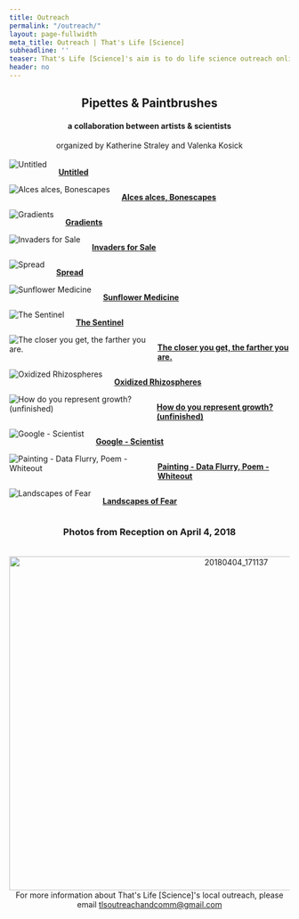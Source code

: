 ```yaml
---
title: Outreach
permalink: "/outreach/"
layout: page-fullwidth
meta_title: Outreach | That's Life [Science]
subheadline: ''
teaser: That's Life [Science]'s aim is to do life science outreach online and in our local community. Check out our latest outreach events below!
header: no
---
```


<center><h2>Pipettes & Paintbrushes</h2></center>  
<center><h4>a collaboration between artists & scientists</h4></center>  
<center>organized by Katherine Straley and Valenka Kosick</center><br>

<div class="row row-centered">
        <div class="large-3 columns">
        <img src="{{ site.urlimg }}hambrecht-01.jpg" alt="Untitled">
        <p><a href = "{{ site.url }}/outreach/hambrecht"><b>Untitled</b></a></p></div>
        <div class="large-3 columns">
        <img src="{{ site.urlimg }}fahey-01.jpg" alt="Alces alces, Bonescapes">
        <p><a href = "{{ site.url }}/outreach/fahey"><b>Alces alces, Bonescapes</b></a></p></div>
        <div class="large-3 columns">
        <img src="{{ site.urlimg }}cousins-01.jpg" alt="Gradients">
        <p><a href = "{{ site.url }}/outreach/cousins"><b>Gradients</b></a></p></div>
        <div class="large-3 columns">
        <img src="{{ site.urlimg }}capaldo-01.jpg" alt="Invaders for Sale">
        <p><a href = "{{ site.url }}/outreach/capaldo"><b>Invaders for Sale</b></a></p></div>
</div>
<div class="row row-centered">
        <div class="large-3 columns">
        <img src="{{ site.urlimg }}gallagher-01.jpg" alt="Spread">
        <p><a href = "{{ site.url }}/outreach/gallagher"><b>Spread</b></a></p>
        </div>
        <div class="large-3 columns">
        <img src="{{ site.urlimg }}ashesimmer-01.jpg" alt="Sunflower Medicine">  
        <p><a href = "{{ site.url }}/outreach/ashesimmer"><b>Sunflower Medicine</b></a></p>
        </div>
        <div class="large-3 columns">
        <img src="{{ site.urlimg }}bell-01.jpg" alt="The Sentinel">
        <p><a href = "{{ site.url }}/outreach/bell"><b>The Sentinel</b></a></p>
        </div>
        <div class="large-3 columns">
        <img src="{{ site.urlimg }}narcisse-01.jpg" alt="The closer you get, the farther you are.">
        <p><a href = "{{ site.url }}/outreach/narcisse"><b>The closer you get, the farther you are.</b></a></p>
        </div>
</div>
<div class="row row-centered">
        <div class="large-3 columns">
        <img src="{{ site.urlimg }}bishop-01.jpg" alt="Oxidized Rhizospheres">
        <p><a href = "{{ site.url }}/outreach/bishop"><b>Oxidized Rhizospheres</b></a></p>
        </div>
        <div class="large-3 columns">
        <img src="{{ site.urlimg }}francis-01-01.jpg" alt="How do you represent growth? (unfinished)">
        <p><a href = "{{ site.url }}/outreach/francis"><b>How do you represent growth? (unfinished)</b></a></p></div>
        <div class="large-3 columns">
        <img src="{{ site.urlimg }}khanna-01.jpg" alt="Google - Scientist">
        <p><a href = "{{ site.url }}/outreach/khanna"><b>Google - Scientist</b></a></p>
        </div>
        <div class="large-3 columns">
        <img src="{{ site.urlimg }}chen-01.jpg" alt="Painting - Data Flurry, Poem - Whiteout">
        <p><a href = "{{ site.url }}/outreach/chen"><b>Painting - Data Flurry, Poem - Whiteout</b></a></p>
        </div>
</div>
<div class="row row-centered">
        <div class="large-3 columns end">
        <img src="{{ site.urlimg }}bonnanzio-01.jpg" alt="Landscapes of Fear">
        <p><a href = "{{ site.url }}/outreach/bonnanzio"><b>Landscapes of Fear</b></a></p>
        </div>
</div>

<center><h3>Photos from Reception on April 4, 2018</h3></center><br>

<center><a data-flickr-embed="true" data-context="true"  href="https://www.flickr.com/photos/139839751@N06/41563429282/in/album-72157666012352517/" title="20180404_171137"><img src="https://farm1.staticflickr.com/911/41563429282_91e20d9c80_c.jpg" width="800" height="600" alt="20180404_171137"></a><script async src="//embedr.flickr.com/assets/client-code.js" charset="utf-8"></script></center>


<center>For more information about That's Life [Science]'s local outreach, please email <a href="mailto:tlsoutreachandcomm@gmail.com">tlsoutreachandcomm@gmail.com</a></center>
